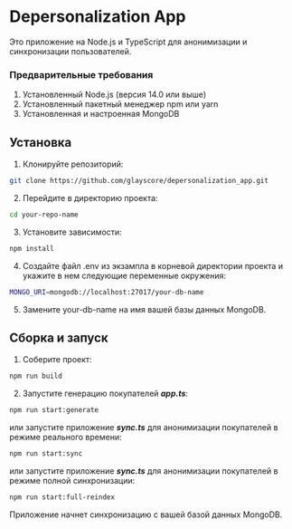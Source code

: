 # Depersonalization App

Это приложение на Node.js и TypeScript для анонимизации и синхронизации пользователей.

### Предварительные требования
1. Установленный Node.js (версия 14.0 или выше)
2. Установленный пакетный менеджер npm или yarn
3. Установленная и настроенная MongoDB

## Установка
1. Клонируйте репозиторий:
```sh
git clone https://github.com/glayscore/depersonalization_app.git
```
2. Перейдите в директорию проекта:
```sh
cd your-repo-name
```

3. Установите зависимости:
```sh
npm install
```
4. Создайте файл .env из экзампла в корневой директории проекта и укажите в нем следующие переменные окружения:
```sh
MONGO_URI=mongodb://localhost:27017/your-db-name
```
5. Замените your-db-name на имя вашей базы данных MongoDB.

## Сборка и запуск
1. Соберите проект:
```sh
npm run build
```
2. Запустите генерацию покупателей ***app.ts***:
```sh
npm run start:generate
```
или запустите приложение ***sync.ts*** для анонимизации покупателей в режиме реального времени:
```sh
npm run start:sync
```
или запустите приложение ***sync.ts*** для анонимизации покупателей в режиме полной синхронизации:
```sh
npm run start:full-reindex
```
Приложение начнет синхронизацию с вашей базой данных MongoDB.
